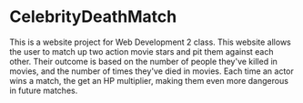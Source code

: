 # CelebrityDeathMatch
This is a website project for Web Development 2 class. This website allows the user to match up two action movie stars and pit them against each other. Their outcome is based on the number of people they've killed in movies, and the number of times they've died in movies. Each time an actor wins a match, the get an HP multiplier, making them even more dangerous in future matches.
